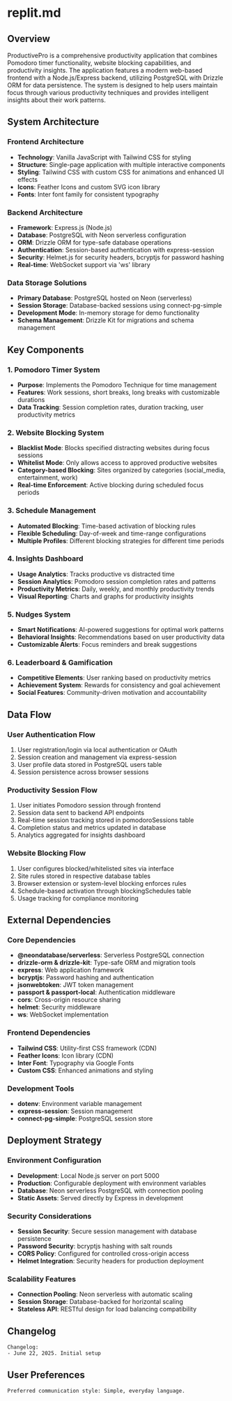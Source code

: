 # replit.md

## Overview

ProductivePro is a comprehensive productivity application that combines Pomodoro timer functionality, website blocking capabilities, and productivity insights. The application features a modern web-based frontend with a Node.js/Express backend, utilizing PostgreSQL with Drizzle ORM for data persistence. The system is designed to help users maintain focus through various productivity techniques and provides intelligent insights about their work patterns.

## System Architecture

### Frontend Architecture
- **Technology**: Vanilla JavaScript with Tailwind CSS for styling
- **Structure**: Single-page application with multiple interactive components
- **Styling**: Tailwind CSS with custom CSS for animations and enhanced UI effects
- **Icons**: Feather Icons and custom SVG icon library
- **Fonts**: Inter font family for consistent typography

### Backend Architecture
- **Framework**: Express.js (Node.js)
- **Database**: PostgreSQL with Neon serverless configuration
- **ORM**: Drizzle ORM for type-safe database operations
- **Authentication**: Session-based authentication with express-session
- **Security**: Helmet.js for security headers, bcryptjs for password hashing
- **Real-time**: WebSocket support via 'ws' library

### Data Storage Solutions
- **Primary Database**: PostgreSQL hosted on Neon (serverless)
- **Session Storage**: Database-backed sessions using connect-pg-simple
- **Development Mode**: In-memory storage for demo functionality
- **Schema Management**: Drizzle Kit for migrations and schema management

## Key Components

### 1. Pomodoro Timer System
- **Purpose**: Implements the Pomodoro Technique for time management
- **Features**: Work sessions, short breaks, long breaks with customizable durations
- **Data Tracking**: Session completion rates, duration tracking, user productivity metrics

### 2. Website Blocking System
- **Blacklist Mode**: Blocks specified distracting websites during focus sessions
- **Whitelist Mode**: Only allows access to approved productive websites
- **Category-based Blocking**: Sites organized by categories (social_media, entertainment, work)
- **Real-time Enforcement**: Active blocking during scheduled focus periods

### 3. Schedule Management
- **Automated Blocking**: Time-based activation of blocking rules
- **Flexible Scheduling**: Day-of-week and time-range configurations
- **Multiple Profiles**: Different blocking strategies for different time periods

### 4. Insights Dashboard
- **Usage Analytics**: Tracks productive vs distracted time
- **Session Analytics**: Pomodoro session completion rates and patterns
- **Productivity Metrics**: Daily, weekly, and monthly productivity trends
- **Visual Reporting**: Charts and graphs for productivity insights

### 5. Nudges System
- **Smart Notifications**: AI-powered suggestions for optimal work patterns
- **Behavioral Insights**: Recommendations based on user productivity data
- **Customizable Alerts**: Focus reminders and break suggestions

### 6. Leaderboard & Gamification
- **Competitive Elements**: User ranking based on productivity metrics
- **Achievement System**: Rewards for consistency and goal achievement
- **Social Features**: Community-driven motivation and accountability

## Data Flow

### User Authentication Flow
1. User registration/login via local authentication or OAuth
2. Session creation and management via express-session
3. User profile data stored in PostgreSQL users table
4. Session persistence across browser sessions

### Productivity Session Flow
1. User initiates Pomodoro session through frontend
2. Session data sent to backend API endpoints
3. Real-time session tracking stored in pomodoroSessions table
4. Completion status and metrics updated in database
5. Analytics aggregated for insights dashboard

### Website Blocking Flow
1. User configures blocked/whitelisted sites via interface
2. Site rules stored in respective database tables
3. Browser extension or system-level blocking enforces rules
4. Schedule-based activation through blockingSchedules table
5. Usage tracking for compliance monitoring

## External Dependencies

### Core Dependencies
- **@neondatabase/serverless**: Serverless PostgreSQL connection
- **drizzle-orm & drizzle-kit**: Type-safe ORM and migration tools
- **express**: Web application framework
- **bcryptjs**: Password hashing and authentication
- **jsonwebtoken**: JWT token management
- **passport & passport-local**: Authentication middleware
- **cors**: Cross-origin resource sharing
- **helmet**: Security middleware
- **ws**: WebSocket implementation

### Frontend Dependencies
- **Tailwind CSS**: Utility-first CSS framework (CDN)
- **Feather Icons**: Icon library (CDN)
- **Inter Font**: Typography via Google Fonts
- **Custom CSS**: Enhanced animations and styling

### Development Tools
- **dotenv**: Environment variable management
- **express-session**: Session management
- **connect-pg-simple**: PostgreSQL session store

## Deployment Strategy

### Environment Configuration
- **Development**: Local Node.js server on port 5000
- **Production**: Configurable deployment with environment variables
- **Database**: Neon serverless PostgreSQL with connection pooling
- **Static Assets**: Served directly by Express in development

### Security Considerations
- **Session Security**: Secure session management with database persistence
- **Password Security**: bcryptjs hashing with salt rounds
- **CORS Policy**: Configured for controlled cross-origin access
- **Helmet Integration**: Security headers for production deployment

### Scalability Features
- **Connection Pooling**: Neon serverless with automatic scaling
- **Session Storage**: Database-backed for horizontal scaling
- **Stateless API**: RESTful design for load balancing compatibility

## Changelog

```
Changelog:
- June 22, 2025. Initial setup
```

## User Preferences

```
Preferred communication style: Simple, everyday language.
```